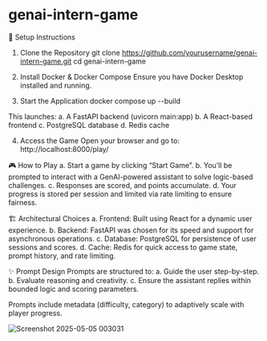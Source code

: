 # genai-intern-game
🔧 Setup Instructions
1. Clone the Repository
git clone https://github.com/yourusername/genai-intern-game.git
cd genai-intern-game

2. Install Docker & Docker Compose
Ensure you have Docker Desktop installed and running.

3. Start the Application
docker compose up --build

This launches:
a. A FastAPI backend (uvicorn main:app)
b. A React-based frontend
c. PostgreSQL database
d. Redis cache

4. Access the Game
Open your browser and go to: http://localhost:8000/play/


🎮 How to Play
a. Start a game by clicking “Start Game”.
b. You’ll be prompted to interact with a GenAI-powered assistant to solve logic-based challenges.
c. Responses are scored, and points accumulate.
d. Your progress is stored per session and limited via rate limiting to ensure fairness.


🏗️ Architectural Choices
a. Frontend: Built using React for a dynamic user experience.
b. Backend: FastAPI was chosen for its speed and support for asynchronous operations.
c. Database: PostgreSQL for persistence of user sessions and scores.
d. Cache: Redis for quick access to game state, prompt history, and rate limiting.


✨ Prompt Design
Prompts are structured to:
a. Guide the user step-by-step.
b. Evaluate reasoning and creativity.
c. Ensure the assistant replies within bounded logic and scoring parameters.

Prompts include metadata (difficulty, category) to adaptively scale with player progress.

![Screenshot 2025-05-05 003031](https://github.com/user-attachments/assets/ef808a85-c1ef-48c5-9278-de15b7b8b4ab)

